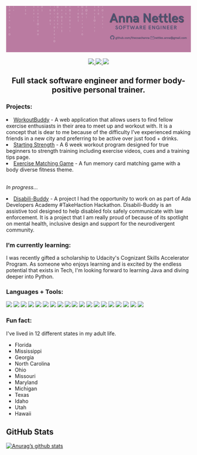 ![Banner](banner.png)

<p align="center">
    <a href="https://www.linkedin.com/in/thecoachanna">
        <img src="https://img.shields.io/badge/LinkedIn-4c5270?style=for-the-badge&logo=linkedin&logoColor=white">
    </a>
    <a href="https://twitter.com/thecoach_anna">
        <img src="https://img.shields.io/badge/Twitter-4c5270?style=for-the-badge&logo=twitter&logoColor=white">
    </a>
    <a href="https://anna-nettles-dev.herokuapp.com/">
        <img src="https://img.shields.io/badge/Portfolio-4c5270?style=for-the-badge&logo=react&logoColor=white">
    </a>
</p>

<h2 align="center">
Full stack software engineer and former body-positive personal trainer.
</h2>

### Projects:

<li><a href="https://workoutbuddy2.herokuapp.com/">WorkoutBuddy</a> - A web application that allows users to find fellow exercise enthusiasts in their area to meet up and workout with. It is a concept that is dear to me because of the difficulty I’ve experienced making friends in a new city and preferring to be active over just food + drinks.</li>
<li><a href="https://starting-strength-frontend.herokuapp.com/workouts/home">Starting Strength</a> - A 6 week workout program designed for true beginners to strength training including exercise videos, cues and a training tips page.</li>
<li><a href="https://thecoachanna.github.io/Matching-Game/">Exercise Matching Game</a> - A fun memory card matching game with a body diverse fitness theme.</li>
<br>
<p><em>In progress...</em></p>

<li><a href="https://github.com/thecoachanna/takehaction">Disabili-Buddy</a> - A project I had the opportunity to work on as part of Ada Developers Academy #TakeHaction Hackathon. Disabili-Buddy is an assistive tool designed to help disabled folx safely communicate with law enforcement. It is a project that I am really proud of because of its spotlight on mental health, inclusive design and support for the neurodivergent community.</li>

### I’m currently learning:

I was recently gifted a scholarship to Udacity's Cognizant Skills Accelerator Program. As someone who enjoys learning and is excited by the endless potential that exists in Tech, I'm looking forward to learning Java and diving deeper into Python.

### Languages + Tools:

![](https://img.shields.io/badge/REACT-informational?style=flat&?logoColor=white&logo=react&color=ba7ba1)
![](https://img.shields.io/badge/JAVASCRIPT-informational?style=flat&?logoColor=white&JavaScript&color=ba7ba1)
![](https://img.shields.io/badge/HTML5-informational?style=flat&?logoColor=white&logo=HTML5&color=ba7ba1)
![](https://img.shields.io/badge/NODE.JS-informational?style=flat&?logoColor=white&logo=Node.js&color=ba7ba1)
![](https://img.shields.io/badge/EXPRESS-informational?style=flat&logo=Express&color=ba7ba1)
![](https://img.shields.io/badge/MONGODB-informational?style=flat&?logoColor=white&logo=MongoDB&color=ba7ba1)
![](https://img.shields.io/badge/MONGOOSE-informational?style=flat&?logoColor=white&logo=Mongoose&color=ba7ba1)
![](https://img.shields.io/badge/PYTHON-informational?style=flat&?logoColor=white&logo=Python&color=ba7ba1)
![](https://img.shields.io/badge/SQL-informational?style=flat&?logoColor=white&logo=SQL&color=ba7ba1)
![](https://img.shields.io/badge/DJANGO-informational?style=flat&?logoColor=white&logo=Django&color=ba7ba1)
![](https://img.shields.io/badge/BOOTSTRAP-informational?style=flat&?logoColor=white&logo=Bootstrap&color=ba7ba1)
![](https://img.shields.io/badge/CSS3-informational?style=flat&?logoColor=white&logo=CSS3&color=ba7ba1)
![](https://img.shields.io/badge/STYLED--COMPONENTS-informational?style=flat&?logoColor=white&logo=styled-components&color=ba7ba1)
![](https://img.shields.io/badge/TAILWIND-informational?style=flat&?logoColor=white&logo=Tailwind&color=ba7ba1)
![](https://img.shields.io/badge/CANVA-informational?style=flat&?logoColor=white&logo=Canva&color=ba7ba1)
![](https://img.shields.io/badge/NPM-informational?style=flat&?logoColor=white&logo=NPM&color=ba7ba1)
![](https://img.shields.io/badge/HEROKU-informational?style=flat&?logoColor=white&logo=Heroku&color=ba7ba1)
![](https://img.shields.io/badge/GIT-informational?style=flat&?logoColor=white&logo=Git&color=ba7ba1)
![](https://img.shields.io/badge/GITHUB-informational?style=flat&?logoColor=white&logo=GitHub&color=ba7ba1)

### Fun fact:

I've lived in 12 different states in my adult life.

- Florida
- Mississippi
- Georgia
- North Carolina
- Ohio
- Missouri
- Maryland
- Michigan
- Texas
- Idaho
- Utah
- Hawaii

## GitHub Stats

[![Anurag’s github stats](https://github-readme-stats.vercel.app/api?username=thecoachanna)](https://github.com/thecoachanna)
